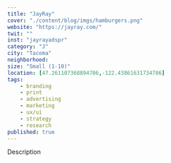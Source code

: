 ```yaml
---
title: "JayRay"
cover: "./content/blog/imgs/hamburgers.png"
website: "https://jayray.com/"
twit: ""
inst: "jayrayadspr"
category: "J"
city: "Tacoma"
neighborhood:
size: "Small (1-10)"
location: [47.261107368894706,-122.43861631734786]
tags:
    - branding
    - print
    - advertising
    - marketing
    - ux/ui
    - strategy
    - research
published: true
---
```


Description
